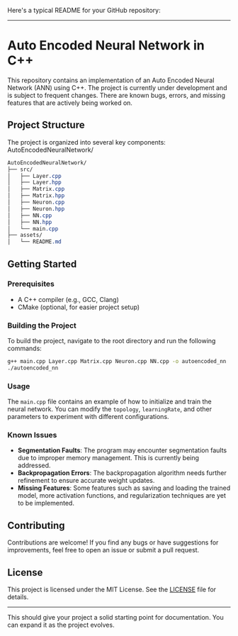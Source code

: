 Here's a typical README for your GitHub repository:

---

# Auto Encoded Neural Network in C++

This repository contains an implementation of an Auto Encoded Neural Network (ANN) using C++. The project is currently under development and is subject to frequent changes. There are known bugs, errors, and missing features that are actively being worked on.

## Project Structure

The project is organized into several key components:
AutoEncodedNeuralNetwork/
```css
AutoEncodedNeuralNetwork/
├── src/
│   ├── Layer.cpp
│   ├── Layer.hpp
│   ├── Matrix.cpp
│   ├── Matrix.hpp
│   ├── Neuron.cpp
│   ├── Neuron.hpp
│   ├── NN.cpp
│   ├── NN.hpp
│   └── main.cpp
├── assets/
│   └── README.md
```

## Getting Started

### Prerequisites

- A C++ compiler (e.g., GCC, Clang)
- CMake (optional, for easier project setup)

### Building the Project

To build the project, navigate to the root directory and run the following commands:

```bash
g++ main.cpp Layer.cpp Matrix.cpp Neuron.cpp NN.cpp -o autoencoded_nn
./autoencoded_nn
```

### Usage

The `main.cpp` file contains an example of how to initialize and train the neural network. You can modify the `topology`, `learningRate`, and other parameters to experiment with different configurations.

### Known Issues

- **Segmentation Faults**: The program may encounter segmentation faults due to improper memory management. This is currently being addressed.
- **Backpropagation Errors**: The backpropagation algorithm needs further refinement to ensure accurate weight updates.
- **Missing Features**: Some features such as saving and loading the trained model, more activation functions, and regularization techniques are yet to be implemented.

## Contributing

Contributions are welcome! If you find any bugs or have suggestions for improvements, feel free to open an issue or submit a pull request.

## License

This project is licensed under the MIT License. See the [LICENSE](LICENSE) file for details.

---

This should give your project a solid starting point for documentation. You can expand it as the project evolves.

